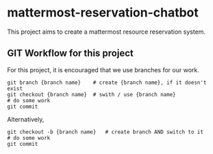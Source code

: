# mattermost-reservation-chatbot

This project aims to create a mattermost resource reservation system.

## GIT Workflow for this project

For this project, it is encouraged that we use branches for our work.
```
git branch {branch name}    # create {branch name}, if it doesn't exist
git checkout {branch name}  # swith / use {branch name} 
# do some work
git commit
```

Alternatively,
```
git checkout -b {branch name}   # create branch AND switch to it
# do some work
git commit
```
